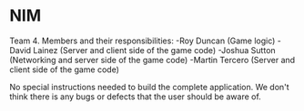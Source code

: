 # NIM
Team 4. Members and their responsibilities:
-Roy Duncan (Game logic)
-David Lainez (Server and client side of the game code)
-Joshua Sutton (Networking and server side of the game code)
-Martin Tercero (Server and client side of the game code)

No special instructions needed to build the complete application.
We don't think there is any bugs or defects that the user should be aware of. 